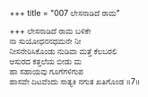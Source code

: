 +++
title = "007 ಲೇಸನಾಡಿದೆ ರಾಮ"

+++
ಲೇಸನಾಡಿದೆ ರಾಮ ಬಳಿಕೇ   
ನಾ ಸುಯೋಧನನಧಮನೇ ನೀ   
ನೀಸನೇರಿಸಿಕೊಂಡು ನುಡಿವಾ ಮತ್ತೆ ಕೆಲಬರಲಿ   
ಆಸುರದ ಕತ್ತಲೆಯ ಬೀಡು ಮ  
ಹಾ ಸಹಾಯವು ಗೂಗೆಗಳಿಗುಪ   
ಹಾಸವೇ ದಿಟವೆಂದು ಸಾತ್ಯಕಿ ನಗುತ ಖತಿಗೊಂಡ   ॥7॥